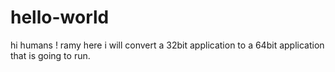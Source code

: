 # hello-world

hi humans !
ramy here i will convert a 32bit application to a 64bit application that is going to run.
